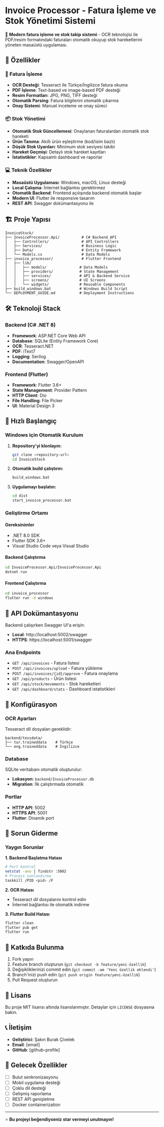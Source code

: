 # Invoice Processor - Fatura İşleme ve Stok Yönetimi Sistemi

🧾 **Modern fatura işleme ve stok takip sistemi** - OCR teknolojisi ile PDF/resim formatındaki faturaları otomatik okuyup stok hareketlerini yöneten masaüstü uygulaması.

## 🚀 Özellikler

### 📄 Fatura İşleme
- **OCR Desteği**: Tesseract ile Türkçe/İngilizce fatura okuma
- **PDF İşleme**: Text-based ve image-based PDF desteği
- **Resim Formatları**: JPG, PNG, TIFF desteği
- **Otomatik Parsing**: Fatura bilgilerini otomatik çıkarma
- **Onay Sistemi**: Manuel inceleme ve onay süreci

### 📦 Stok Yönetimi
- **Otomatik Stok Güncellemesi**: Onaylanan faturalardan otomatik stok hareketi
- **Ürün Tanıma**: Akıllı ürün eşleştirme (kod/isim bazlı)
- **Düşük Stok Uyarıları**: Minimum stok seviyesi takibi
- **Hareket Geçmişi**: Detaylı stok hareket kayıtları
- **İstatistikler**: Kapsamlı dashboard ve raporlar

### 💻 Teknik Özellikler
- **Masaüstü Uygulaması**: Windows, macOS, Linux desteği
- **Local Çalışma**: İnternet bağlantısı gerektirmez
- **Otomatik Backend**: Frontend açılışında backend otomatik başlar
- **Modern UI**: Flutter ile responsive tasarım
- **REST API**: Swagger dokümantasyonu ile

## 🏗️ Proje Yapısı

```
InvoiceStock/
├── InvoiceProcessor.Api/          # C# Backend API
│   ├── Controllers/               # API Controllers
│   ├── Services/                  # Business Logic
│   ├── Data/                      # Entity Framework
│   └── Models.cs                  # Data Models
├── invoice_processor/             # Flutter Frontend
│   ├── lib/
│   │   ├── models/               # Data Models
│   │   ├── providers/            # State Management
│   │   ├── services/             # API & Backend Service
│   │   ├── screens/              # UI Screens
│   │   └── widgets/              # Reusable Components
├── build_windows.bat             # Windows Build Script
└── DEPLOYMENT_GUIDE.md           # Deployment Instructions
```

## 🛠️ Teknoloji Stack

### Backend (C# .NET 8)
- **Framework**: ASP.NET Core Web API
- **Database**: SQLite (Entity Framework Core)
- **OCR**: Tesseract.NET
- **PDF**: iText7
- **Logging**: Serilog
- **Documentation**: Swagger/OpenAPI

### Frontend (Flutter)
- **Framework**: Flutter 3.6+
- **State Management**: Provider Pattern
- **HTTP Client**: Dio
- **File Handling**: File Picker
- **UI**: Material Design 3

## 🚀 Hızlı Başlangıç

### Windows için Otomatik Kurulum

1. **Repository'yi klonlayın:**
   ```bash
   git clone <repository-url>
   cd InvoiceStock
   ```

2. **Otomatik build çalıştırın:**
   ```cmd
   build_windows.bat
   ```

3. **Uygulamayı başlatın:**
   ```cmd
   cd dist
   start_invoice_processor.bat
   ```

### Geliştirme Ortamı

#### Gereksinimler
- .NET 8.0 SDK
- Flutter SDK 3.6+
- Visual Studio Code veya Visual Studio

#### Backend Çalıştırma
```bash
cd InvoiceProcessor.Api/InvoiceProcessor.Api
dotnet run
```

#### Frontend Çalıştırma
```bash
cd invoice_processor
flutter run -d windows
```

## 📖 API Dokümantasyonu

Backend çalışırken Swagger UI'a erişin:
- **Local**: http://localhost:5002/swagger
- **HTTPS**: https://localhost:5001/swagger

### Ana Endpoints
- `GET /api/invoices` - Fatura listesi
- `POST /api/invoices/upload` - Fatura yükleme
- `POST /api/invoices/{id}/approve` - Fatura onaylama
- `GET /api/products` - Ürün listesi
- `GET /api/stock/movements` - Stok hareketleri
- `GET /api/dashboard/stats` - Dashboard istatistikleri

## 🔧 Konfigürasyon

### OCR Ayarları
Tesseract dil dosyaları gereklidir:
```
backend/tessdata/
├── tur.traineddata    # Türkçe
└── eng.traineddata    # İngilizce
```

### Database
SQLite veritabanı otomatik oluşturulur:
- **Lokasyon**: `backend/InvoiceProcessor.db`
- **Migration**: İlk çalıştırmada otomatik

### Portlar
- **HTTP API**: 5002
- **HTTPS API**: 5001
- **Flutter**: Dinamik port

## 🐛 Sorun Giderme

### Yaygın Sorunlar

**1. Backend Başlatma Hatası**
```bash
# Port kontrol
netstat -ano | findstr :5002
# Process sonlandırma
taskkill /PID <pid> /F
```

**2. OCR Hatası**
- Tesseract dil dosyalarını kontrol edin
- İnternet bağlantısı ile otomatik indirme

**3. Flutter Build Hatası**
```bash
flutter clean
flutter pub get
flutter run
```

## 🤝 Katkıda Bulunma

1. Fork yapın
2. Feature branch oluşturun (`git checkout -b feature/yeni-özellik`)
3. Değişikliklerinizi commit edin (`git commit -am 'Yeni özellik eklendi'`)
4. Branch'inizi push edin (`git push origin feature/yeni-özellik`)
5. Pull Request oluşturun

## 📝 Lisans

Bu proje MIT lisansı altında lisanslanmıştır. Detaylar için `LICENSE` dosyasına bakın.

## 📞 İletişim

- **Geliştirici**: Şakın Burak Çivelek
- **Email**: [email]
- **GitHub**: [github-profile]

## 🎯 Gelecek Özellikler

- [ ] Bulut senkronizasyonu
- [ ] Mobil uygulama desteği
- [ ] Çoklu dil desteği
- [ ] Gelişmiş raporlama
- [ ] REST API genişletme
- [ ] Docker containerization

---

⭐ **Bu projeyi beğendiyseniz star vermeyi unutmayın!**